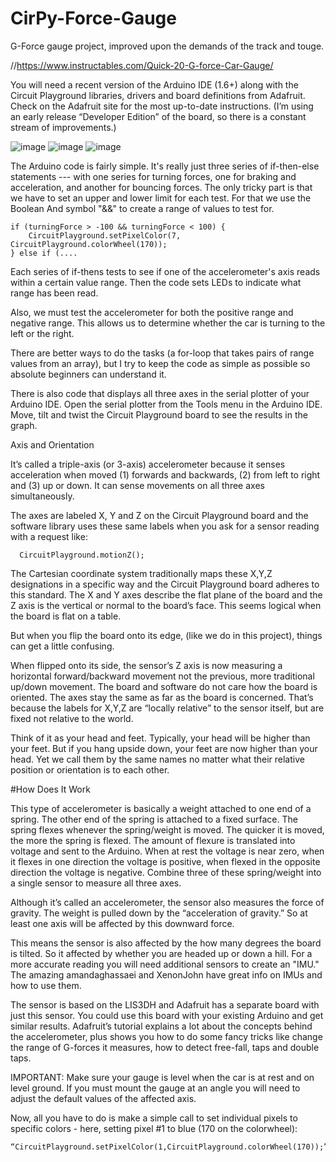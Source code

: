 # CirPy-Force-Gauge
G-Force gauge project, improved upon the demands of the track and touge.

//https://www.instructables.com/Quick-20-G-force-Car-Gauge/

You will need a recent version of the Arduino IDE (1.6+) along with the Circuit Playground libraries, drivers and board definitions from Adafruit. Check on the Adafruit site for the most up-to-date instructions. (I’m using an early release “Developer Edition” of the board, so there is a constant stream of improvements.)

![image](https://github.com/user-attachments/assets/a915b4f7-371d-4ef7-8c82-be4e379bccdc)
![image](https://github.com/user-attachments/assets/d1acf736-ab26-4c8d-ab22-2e3cf09ecf3c)
![image](https://github.com/user-attachments/assets/b6fd6691-0879-4928-b041-5409f12cfd18)

The Arduino code is fairly simple. It's really just three series of if-then-else statements --- with one series for turning forces, one for braking and acceleration, and another for bouncing forces. The only tricky part is that we have to set an upper and lower limit for each test. For that we use the Boolean And symbol "&&" to create a range of values to test for.

    if (turningForce > -100 && turningForce < 100) {
        CircuitPlayground.setPixelColor(7, CircuitPlayground.colorWheel(170)); 
    } else if (....
Each series of if-thens tests to see if one of the accelerometer's axis reads within a certain value range. Then the code sets LEDs to indicate what range has been read.

Also, we must test the accelerometer for both the positive range and negative range. This allows us to determine whether the car is turning to the left or the right.

There are better ways to do the tasks (a for-loop that takes pairs of range values from an array), but I try to keep the code as simple as possible so absolute beginners can understand it.

There is also code that displays all three axes in the serial plotter of your Arduino IDE. Open the serial plotter from the Tools menu in the Arduino IDE. Move, tilt and twist the Circuit Playground board to see the results in the graph.


Axis and Orientation

It’s called a triple-axis (or 3-axis) accelerometer because it senses acceleration when moved (1) forwards and backwards, (2) from left to right and (3) up or down. It can sense movements on all three axes simultaneously.

The axes are labeled X, Y and Z on the Circuit Playground board and the software library uses these same labels when you ask for a sensor reading with a request like:

      CircuitPlayground.motionZ(); 
The Cartesian coordinate system traditionally maps these X,Y,Z designations in a specific way and the Circuit Playground board adheres to this standard. The X and Y axes describe the flat plane of the board and the Z axis is the vertical or normal to the board’s face. This seems logical when the board is flat on a table.

But when you flip the board onto its edge, (like we do in this project), things can get a little confusing.

When flipped onto its side, the sensor’s Z axis is now measuring a horizontal forward/backward movement not the previous, more traditional up/down movement. The board and software do not care how the board is oriented. The axes stay the same as far as the board is concerned. That’s because the labels for X,Y,Z are “locally relative” to the sensor itself, but are fixed not relative to the world.

Think of it as your head and feet. Typically, your head will be higher than your feet. But if you hang upside down, your feet are now higher than your head. Yet we call them by the same names no matter what their relative position or orientation is to each other.

#How Does It Work

This type of accelerometer is basically a weight attached to one end of a spring. The other end of the spring is attached to a fixed surface. The spring flexes whenever the spring/weight is moved. The quicker it is moved, the more the spring is flexed. The amount of flexure is translated into voltage and sent to the Arduino. When at rest the voltage is near zero, when it flexes in one direction the voltage is positive, when flexed in the opposite direction the voltage is negative. Combine three of these spring/weight into a single sensor to measure all three axes.

Although it’s called an accelerometer, the sensor also measures the force of gravity. The weight is pulled down by the “acceleration of gravity.” So at least one axis will be affected by this downward force.

This means the sensor is also affected by the how many degrees the board is tilted. So it affected by whether you are headed up or down a hill. For a more accurate reading you will need additional sensors to create an "IMU." The amazing amandaghassaei and XenonJohn have great info on IMUs and how to use them.

The sensor is based on the LIS3DH and Adafruit has a separate board with just this sensor. You could use this board with your existing Arduino and get similar results. Adafruit’s tutorial explains a lot about the concepts behind the accelerometer, plus shows you how to do some fancy tricks like change the range of G-forces it measures, how to detect free-fall, taps and double taps.

IMPORTANT: Make sure your gauge is level when the car is at rest and on level ground. If you must mount the gauge at an angle you will need to adjust the default values of the affected axis.

Now, all you have to do is make a simple call to set individual pixels to specific colors - here, setting pixel #1 to blue (170 on the colorwheel):

    “CircuitPlayground.setPixelColor(1,CircuitPlayground.colorWheel(170));” 
